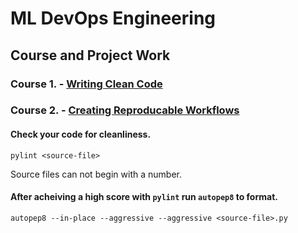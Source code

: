 # ML DevOps Engineering 
## Course and Project Work

### Course 1. - [Writing Clean Code](https://github.com/bkoz/nd0821-c1-clean-code.git)
### Course 2. - [Creating Reproducable Workflows](https://github.com/bkoz/nd0821-c2-build-model-workflow-starter.git)

#### Check your code for cleanliness.
```
pylint <source-file>
```

Source files can not begin with a number.

#### After acheiving a high score with `pylint` run `autopep8` to format.
```
autopep8 --in-place --aggressive --aggressive <source-file>.py
```

